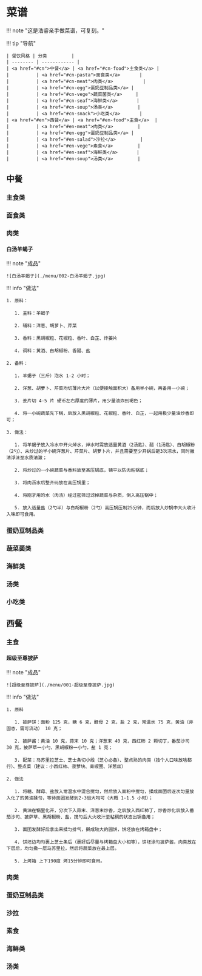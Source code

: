 # 菜谱

!!! note "这是浩睿亲手做菜谱，可复刻。"

!!! tip "导航"

    | 餐饮风格 | 分类         |
    | -------- | ------------ |
    | <a href="#cn">中餐</a> | <a href="#cn-food">主食类</a> |
    |          | <a href="#cn-pasta">面食类</a>       |
    |          | <a href="#cn-meat">肉类</a>           |
    |          | <a href="#cn-egg">蛋奶豆制品类</a> |
    |          | <a href="#cn-vege">蔬菜菌类</a>     |
    |          | <a href="#cn-seaf">海鲜类</a>       |
    |          | <a href="#cn-soup">汤类</a>         |
    |          | <a href="#cn-snack">小吃类</a>       |
    | <a href="#en">西餐</a> | <a href="#en-food">主食</a>  |
    |          | <a href="#en-meat">肉类</a>         |
    |          | <a href="#en-egg">蛋奶豆制品类</a> |
    |          | <a href="#en-salad">沙拉</a>         |
    |          | <a href="#en-vege">素食</a>         |
    |          | <a href="#en-seaf">海鲜类</a>       |
    |          | <a href="#en-soup">汤类</a>         |

<div id="cn"></div>

## 中餐

<div id="cn-food"></div>

### 主食类

<div id="cn-pasta"></div>

### 面食类

<div id="cn-meat"></div>

### 肉类

#### 白汤羊蝎子

!!! note "成品"

    ![白汤羊蝎子](./menu/002-白汤羊蝎子.jpg)

!!! info "做法"

    1. 原料：
       
       1. 主料：羊蝎子
       
       2. 辅料：洋葱、胡萝卜、芹菜
       
       3. 香料：黑胡椒粒、花椒粒、香叶、白芷、炸姜片
       
       4. 调料：黄酒、白胡椒粉、香醋、盐
   
    2. 备料：
       
       1. 羊蝎子（三斤）泡水 1-2 小时；
       
       2. 洋葱、胡萝卜、芹菜均切薄片大片（以便接触面积大）备用半小碗，再备用一小碗；
       
       3. 姜片切 4-5 片 硬币左右厚度的薄片，用少量油炸到褐色；
       
       4. 将一小碗蔬菜先下锅，后放入黑胡椒粒、花椒粒、香叶、白芷，一起用极少量油炒香即可；

    3. 做法：

       1. 将羊蝎子放入冷水中开火焯水，焯水时需放适量黄酒（2汤匙）、醋（1汤匙）、白胡椒粉（2勺）、未炒过的半小碗洋葱片、芹菜片、胡萝卜片，并且需要至少开锅后砸3次凉水，同时撇清浮沫至水质清澈；

       2. 将炒过的一小碗蔬菜与香料放至高压锅底，铺平以防肉粘锅底；

       3. 将肉沥水后整齐码放在高压锅里；

       4. 将刚才用的水（肉汤）经过密筛过滤掉蔬菜与杂质，倒入高压锅中；
   
       5. 放入适量盐（2勺半）与白胡椒粉（2勺）高压锅压制25分钟，而后放入炒锅中大火收汁入味即可食用。

<div id="cn-egg"></div>

### 蛋奶豆制品类

<div id="cn-vege"></div>

### 蔬菜菌类

<div id="cn-seaf"></div>

### 海鲜类

<div id="cn-soup"></div>

### 汤类

<div id="cn-snack"></div>

### 小吃类

<div id="en"></div>

## 西餐

<div id="en-food"></div>

### 主食

#### 超级至尊披萨

!!! note "成品"

    ![超级至尊披萨](./menu/001-超级至尊披萨.jpg)

!!! info "做法"

    1. 原料
   
       1. 披萨饼：面粉 125 克，糖 6 克，酵母 2 克，盐 2 克，常温水 75 克，黄油（非固态，需可流动） 10 克；
   
       2. 披萨酱：黄油 10 克，蒜末 10 克；洋葱末 40 克，西红柿 2 颗切丁，番茄沙司 30 克，披萨草一小勺，黑胡椒粉一小勺，盐 1 克；
   
       3. 配菜：马苏里拉芝士、芝士条切小段（芝心必备）、整点熟的肉类（按个人口味放啥都行）、整点菜（建议：小西红柿、菠萝块、青椒圈、洋葱丝）

    2. 做法

       1. 将糖、酵母、盐放入常温水中混合搅匀，然后放入面粉中搅匀，揉成面团后逐次匀量放入化了的黄油揉匀，等待面团发酵到2-3倍大均可（大概 1-1.5 小时）；

       2. 黄油在锅里化开，分次下入蒜末、洋葱末炒香，之后放入西红柿丁，炒香炒化后放入番茄沙司、披萨草、黑胡椒粉、盐，搅匀后大火收汁至粘稠的状态出锅备用；

       3. 面团发酵好后拿出来揉匀排气，擀成较大的圆饼，饼坯放在烤箱盘中；

       4. 饼坯边均匀裹上芝士条后（裹好后尽量与烤箱盘大小相等），饼坯涂匀披萨酱，肉类放在下层后，均匀撒一层马苏里拉，然后将蔬菜放在最上层。

       5. 上烤箱 上下190度 烤15分钟即可食用。

<div id="en-meat"></div>

### 肉类

<div id="en-egg"></div>

### 蛋奶豆制品类

<div id="en-salad"></div>

### 沙拉

<div id="en-vege"></div>

### 素食

<div id="en-seaf"></div>

### 海鲜类

<div id="en-soup"></div>

### 汤类